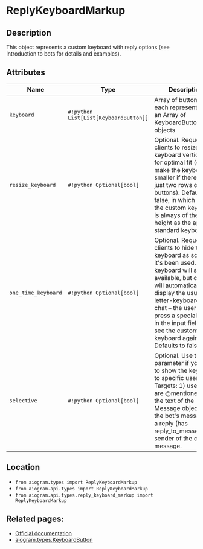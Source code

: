 # ReplyKeyboardMarkup

## Description

This object represents a custom keyboard with reply options (see Introduction to bots for details and examples).


## Attributes

| Name | Type | Description |
| - | - | - |
| `keyboard` | `#!python List[List[KeyboardButton]]` | Array of button rows, each represented by an Array of KeyboardButton objects |
| `resize_keyboard` | `#!python Optional[bool]` | Optional. Requests clients to resize the keyboard vertically for optimal fit (e.g., make the keyboard smaller if there are just two rows of buttons). Defaults to false, in which case the custom keyboard is always of the same height as the app's standard keyboard. |
| `one_time_keyboard` | `#!python Optional[bool]` | Optional. Requests clients to hide the keyboard as soon as it's been used. The keyboard will still be available, but clients will automatically display the usual letter-keyboard in the chat – the user can press a special button in the input field to see the custom keyboard again. Defaults to false. |
| `selective` | `#!python Optional[bool]` | Optional. Use this parameter if you want to show the keyboard to specific users only. Targets: 1) users that are @mentioned in the text of the Message object; 2) if the bot's message is a reply (has reply_to_message_id), sender of the original message. |



## Location

- `from aiogram.types import ReplyKeyboardMarkup`
- `from aiogram.api.types import ReplyKeyboardMarkup`
- `from aiogram.api.types.reply_keyboard_markup import ReplyKeyboardMarkup`

## Related pages:

- [Official documentation](https://core.telegram.org/bots/api#replykeyboardmarkup)
- [aiogram.types.KeyboardButton](../types/keyboard_button.md)
